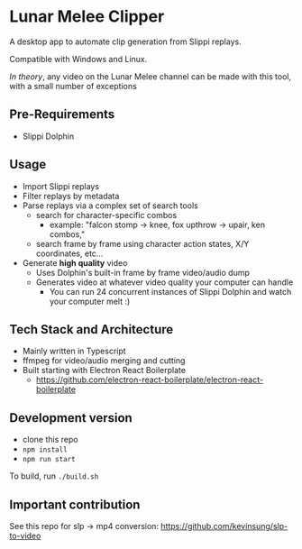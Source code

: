 # Lunar Melee Clipper

A desktop app to automate clip generation from Slippi replays.

Compatible with Windows and Linux.

*In theory*, any video on the Lunar Melee channel can be made with this tool, with a small number of exceptions


## Pre-Requirements
- Slippi Dolphin

## Usage
- Import Slippi replays
- Filter replays by metadata
- Parse replays via a complex set of search tools
    - search for character-specific combos
        - example: "falcon stomp -> knee, fox upthrow -> upair, ken combos,"
    - search frame by frame using character action states, X/Y coordinates, etc...
- Generate __high quality__ video
    - Uses Dolphin's built-in frame by frame video/audio dump
    - Generates video at whatever video quality your computer can handle
        - You can run 24 concurrent instances of Slippi Dolphin and watch your computer melt :)

## Tech Stack and Architecture
- Mainly written in Typescript
- ffmpeg for video/audio merging and cutting
- Built starting with Electron React Boilerplate 
    - https://github.com/electron-react-boilerplate/electron-react-boilerplate

## Development version

 - clone this repo
 - ```npm install```
 - ```npm run start```

To build, run ```./build.sh```


## Important contribution
See this repo for slp -> mp4 conversion:
https://github.com/kevinsung/slp-to-video
